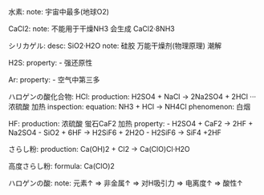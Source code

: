 
水素:
  note: 宇宙中最多(地球O2)

CaCl2:
  note: 不能用于干燥NH3 会生成 CaCl2·8NH3

シリカゲル:
  desc: SiO2·H2O
  note: 硅胶 万能干燥剂(物理原理) 潮解

H2S:
  property:
    - 强还原性

Ar:
  property:
    - 空气中第三多

ハロゲンの酸化合物:
  HCl:
    production: H2SO4 + NaCl -> 2Na2SO4 + 2HCl ···浓硫酸 加热
    inspection:
      equation: NH3 + HCl -> NH4Cl
      phenomenon: 白烟

  HF:
    production: 浓硫酸 蛍石CaF2 加热
    property:
      - H2SO4 + CaF2 -> 2HF + Na2SO4
      - SiO2 + 6HF -> H2SiF6 + 2H2O
      - H2SiF6 -> SiF4 +2HF

さらし粉:
  production: Ca(OH)2 + Cl2 -> Ca(ClO)Cl·H2O

高度さらし粉:
  formula: Ca(ClO)2

ハロゲンの酸:
  note: 元素↑ => 非金属↑ => 对H吸引力 => 电离度↑ => 酸性↑

